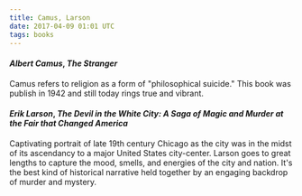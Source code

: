 ```yaml
---
title: Camus, Larson
date: 2017-04-09 01:01 UTC
tags: books
---
```


#### _Albert Camus_, _The Stranger_

Camus refers to religion as a form of "philosophical suicide." This book was publish in 1942 and still today rings true and vibrant.

#### _Erik Larson_, _The Devil in the White City: A Saga of Magic and Murder at the Fair that Changed America_

Captivating portrait of late 19th century Chicago as the city was in the midst of its ascendancy to a major United States city-center. Larson goes to great lengths to capture the mood, smells, and energies of the city and nation. It's the best kind of historical narrative held together by an engaging backdrop of murder and mystery.
